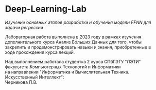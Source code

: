 # Deep-Learning-Lab
*Изучение основных этапов разработки и обучения модели FFNN для задачи регрессии*

Лабораторная работа выполнена в 2023 году в рамках изучения дополнительного курса Анализ Больших Данных для того, чтобы закрепить и продемонстрировать навыки и знания, приобретенные в ходе прохождения курса лекций.

Над выполнением работала студентка 2 курса СПбГЭТУ "ЛЭТИ"
<br/>факультета Компьютерных Технологий и Информатики
<br/>на направлении "Информатика и Вычислительная Техника. Искусственный Интеллект":
<br/>Черникова П.В.
